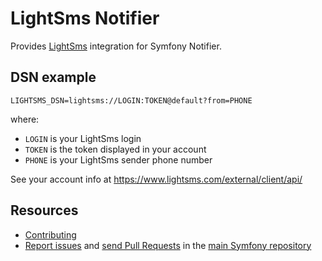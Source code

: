 LightSms Notifier
=================

Provides [LightSms](https://www.lightsms.com/) integration for Symfony Notifier.

DSN example
-----------

```
LIGHTSMS_DSN=lightsms://LOGIN:TOKEN@default?from=PHONE
```

where:
 - `LOGIN` is your LightSms login
 - `TOKEN` is the token displayed in your account
 - `PHONE` is your LightSms sender phone number

See your account info at https://www.lightsms.com/external/client/api/

Resources
---------

 * [Contributing](https://symfony.com/doc/current/contributing/index.html)
 * [Report issues](https://github.com/symfony/symfony/issues) and
   [send Pull Requests](https://github.com/symfony/symfony/pulls)
   in the [main Symfony repository](https://github.com/symfony/symfony)
